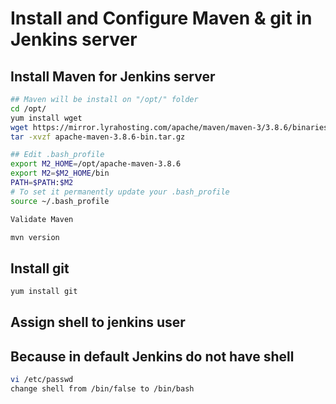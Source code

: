 # Install and Configure Maven & git in Jenkins server

## Install Maven for Jenkins server 
```sh
## Maven will be install on "/opt/" folder 
cd /opt/
yum install wget
wget https://mirror.lyrahosting.com/apache/maven/maven-3/3.8.6/binaries/apache-maven-3.8.6-bin.tar.gz
tar -xvzf apache-maven-3.8.6-bin.tar.gz

## Edit .bash_profile 
export M2_HOME=/opt/apache-maven-3.8.6
export M2=$M2_HOME/bin
PATH=$PATH:$M2
# To set it permanently update your .bash_profile
source ~/.bash_profile

Validate Maven

mvn version
```

## Install git
```sh
yum install git


```

## Assign shell to jenkins user
## Because in default Jenkins do not have shell 

```sh
vi /etc/passwd
change shell from /bin/false to /bin/bash
```

